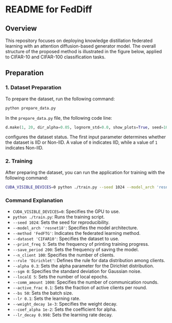 # README for FedDiff

## Overview

This repository focuses on deploying knowledge distillation federated learning with an attention diffusion-based generator model. The overall structure of the proposed method is illustrated in the figure below, applied to CIFAR-10 and CIFAR-100 classification tasks.

## Preparation

### 1. Dataset Preparation

To prepare the dataset, run the following command:

```bash
python prepare_data.py
```

In the `prepare_data.py` file, the following code line:

```python
d.make(1, 20, dir_alpha=0.05, lognorm_std=0.0, show_plots=True, seed=1024)
```

configures the dataset status. The first input parameter determines whether the dataset is IID or Non-IID. A value of `0` indicates IID, while a value of `1` indicates Non-IID.

### 2. Training

After preparing the dataset, you can run the application for training with the following command:

```bash
CUDA_VISIBLE_DEVICES=0 python ./train.py --seed 1024 --model_arch 'resnet18'  --method 'FedFTG' --dataset 'CIFAR10' --print_freq 5 --save_period 200  --n_client 100 --rule 'Dirichlet' --alpha 0.3 --sgm 0 --localE 5 --comm_amount 1000  --active_frac 0.1 --bs 50 --lr 0.1 --weight_decay 1e-3 --coef_alpha 1e-2 --lr_decay 0.998
```

### Command Explanation

- `CUDA_VISIBLE_DEVICES=0`: Specifies the GPU to use.
- `python ./train.py`: Runs the training script.
- `--seed 1024`: Sets the seed for reproducibility.
- `--model_arch 'resnet18'`: Specifies the model architecture.
- `--method 'FedFTG'`: Indicates the federated learning method.
- `--dataset 'CIFAR10'`: Specifies the dataset to use.
- `--print_freq 5`: Sets the frequency of printing training progress.
- `--save_period 200`: Sets the frequency of saving the model.
- `--n_client 100`: Specifies the number of clients.
- `--rule 'Dirichlet'`: Defines the rule for data distribution among clients.
- `--alpha 0.3`: Sets the alpha parameter for the Dirichlet distribution.
- `--sgm 0`: Specifies the standard deviation for Gaussian noise.
- `--localE 5`: Sets the number of local epochs.
- `--comm_amount 1000`: Specifies the number of communication rounds.
- `--active_frac 0.1`: Sets the fraction of active clients per round.
- `--bs 50`: Sets the batch size.
- `--lr 0.1`: Sets the learning rate.
- `--weight_decay 1e-3`: Specifies the weight decay.
- `--coef_alpha 1e-2`: Sets the coefficient for alpha.
- `--lr_decay 0.998`: Sets the learning rate decay.
